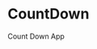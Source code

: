 # CountDown
 Count Down App
       
                       
                                                                                                                   
                                                                                                   
                                                                                                
                                                                                        
                                                                      
                                                
                              
                    
    
  
   
